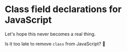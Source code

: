 # Class field declarations for JavaScript

Let's hope this never becomes a real thing.

Is it too late to remove `class` from JavaScript? 🤔